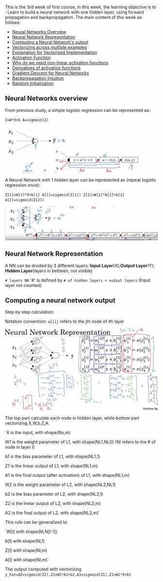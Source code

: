 This is the 3rd week of first course, in this week, the learning objective is to : Learn to build a neural network with one hidden layer, using forward propagation and backpropagation. 
The main content of this week as follows:
- [Neural Networks Overview](#neural-networks-overview)
- [Neural Network Representation](#neural-network-representation)
- [Computing a Neural Network's output](#computing-a-neural-network-output)
- [Vectorizing across multiple examples](#vectorizing-across-multiple-examples)
- [Explanation for Vectorized Implementation](#explanation-for-vectorized-implementation)
- [Activation Function](#activation-function)
- [Why do we need non-linear activation functions](#why-do-we-need-non-linear-activation-function)
- [Derivatives of activation functions](#derivatives-of-activation-functions)
- [Gradient Descent for Neural Networks](#gradient-descent-for-neural-networks)
- [Backpropagation Intuition](#backpropagation-ntuition)
- [Random Initialization](#random-initialization)
## Neural Networks overview
From previous study, a simple logistic regression can be represented as:

`Z=W*X+b A=sigmoid(Z)`

![](images/logstic.png)

A Neural Network with 1 hidden layer can be represented as (repeat logistic regression once):

`Z[1]=W[1]*X+b[1] A[1]=sigmoid(Z[1]) Z[2]=W[2]*A[1]+b[2] A[2]=sigmoid(Z[2])`

![](images/1nn.png)
## Neural Network Representation
A NN can be divided by 3 different layers: **Input Layer**(X);**Output Layer**(Y); **Hidden Layer**(layers in bettwen, not visible)

`# layers NN` '#' is defined by `# of hidden layers + output layers` (Input layer not counted)
## Computing a neural network output
Step by step calculation:

Notation convention: `a[i]j` refers to the jth node of ith layer

![](images/step.png)

The top part calculate each node in hidden layer, while bottom part vectorizing X,W,b,Z,A.

`X is the input, with shape(Nx,m)

W1 is the weight parameter of L1, with shape(NL1,NL0) (Nl refers to the # of node in layer l)

b1 is the bias parameter of L1, with shape(NL1,1)

Z1 is the linear output of L1, with shape(NL1,m)

A1 is the final output (after activation) of L1, with shape(NL1,m)

W2 is the weight parameter of L2, with shape(NL2,NL1)

b2 is the bias parameter of L2, with shape(NL2,1)

Z2 is the linear output of L2, with shape(NL2,m)

A2 is the final output of L2, with shape(NL2,m)`

This rule can be generalized to 

`W[l] with shape(Nl,N[l-1])

b[l] with shape(Nl,1)

Z[l] with shape(Nl,m)

A[l] with shape(Nl,m)`

The output computed with vectorizing `y_hat=A2=sigmoid(Z2),Z2=W2*A1+b2,A1=sigmoid(Z1),Z1=W1*X+b1`


